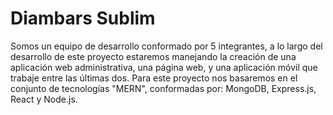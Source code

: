 # Diambars Sublim
Somos un equipo de desarrollo conformado por 5 integrantes, a lo largo del desarrollo de este proyecto estaremos manejando la creación de una aplicación web administrativa, una página web, y una aplicación móvil que trabaje entre las últimas dos.
Para este proyecto nos basaremos en el conjunto de tecnologías "MERN", conformadas por: MongoDB, Express.js, React y Node.js.
